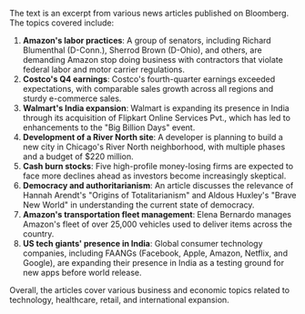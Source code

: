 The text is an excerpt from various news articles published on Bloomberg. The topics covered include:

1. **Amazon's labor practices**: A group of senators, including Richard Blumenthal (D-Conn.), Sherrod Brown (D-Ohio), and others, are demanding Amazon stop doing business with contractors that violate federal labor and motor carrier regulations.
2. **Costco's Q4 earnings**: Costco's fourth-quarter earnings exceeded expectations, with comparable sales growth across all regions and sturdy e-commerce sales.
3. **Walmart's India expansion**: Walmart is expanding its presence in India through its acquisition of Flipkart Online Services Pvt., which has led to enhancements to the "Big Billion Days" event.
4. **Development of a River North site**: A developer is planning to build a new city in Chicago's River North neighborhood, with multiple phases and a budget of $220 million.
5. **Cash burn stocks**: Five high-profile money-losing firms are expected to face more declines ahead as investors become increasingly skeptical.
6. **Democracy and authoritarianism**: An article discusses the relevance of Hannah Arendt's "Origins of Totalitarianism" and Aldous Huxley's "Brave New World" in understanding the current state of democracy.
7. **Amazon's transportation fleet management**: Elena Bernardo manages Amazon's fleet of over 25,000 vehicles used to deliver items across the country.
8. **US tech giants' presence in India**: Global consumer technology companies, including FAANGs (Facebook, Apple, Amazon, Netflix, and Google), are expanding their presence in India as a testing ground for new apps before world release.

Overall, the articles cover various business and economic topics related to technology, healthcare, retail, and international expansion.